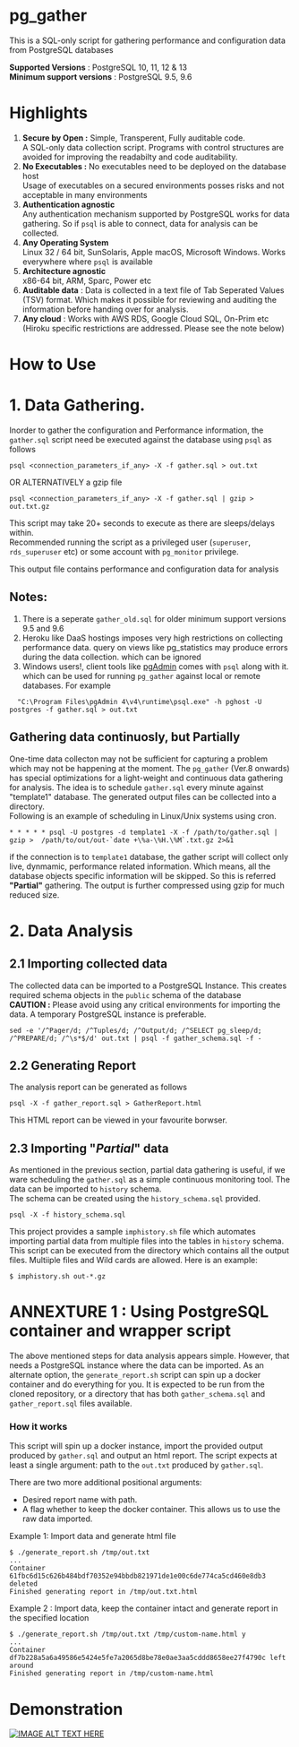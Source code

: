 # pg_gather
This is a SQL-only script for gathering performance and configuration data from PostgreSQL databases 

**Supported Versions** : PostgreSQL 10, 11, 12 & 13  
**Minimum support versions** : PostgreSQL 9.5, 9.6


# Highlights
1. **Secure by Open :** Simple, Transperent, Fully auditable code.<br>
   A SQL-only data collection script. Programs with control structures are avoided for improving the readabilty and code auditability.
2. **No Executables :** No executables need to be deployed on the database host<br>
    Usage of executables on a secured environments posses risks and not acceptable in many environments
3. **Authentication agnostic**<br>
   Any authentication mechanism supported by PostgreSQL works for data gathering. So if `psql` is able to connect, data for analysis can be collected.
4. **Any Operating System** <br>
   Linux 32 / 64 bit, SunSolaris, Apple macOS, Microsoft Windows. Works everywhere where `psql` is available
5. **Architecture agnostic**<br>
   x86-64 bit, ARM, Sparc, Power etc
6. **Auditable data** : Data is collected in a text file of Tab Seperated Values (TSV) format. Which makes it possible for reviewing and auditing the information before handing over for analysis.
7. **Any cloud** : Works with AWS RDS, Google Cloud SQL, On-Prim etc<br> 
   (Hiroku specific restrictions are addressed. Please see the note below)

# How to Use

# 1. Data Gathering.
Inorder to gather the configuration and Performance information, the `gather.sql` script need be executed against the database using `psql` as follows
```
psql <connection_parameters_if_any> -X -f gather.sql > out.txt
```
OR ALTERNATIVELY a gzip file
```
psql <connection_parameters_if_any> -X -f gather.sql | gzip > out.txt.gz
```
This script may take 20+ seconds to execute as there are sleeps/delays within. <br>
Recommended running the script as a privileged user (`superuser`, `rds_superuser` etc) or some account with `pg_monitor` privilege.  

This output file contains performance and configuration data for analysis  

## Notes: 
   1. There is a seperate `gather_old.sql` for older minimum support versions 9.5 and 9.6
   2. Heroku like DaaS hostings imposes very high restrictions on collecting performance data. query on views like pg_statistics may produce errors during the data collection. which can be ignored
   3. Windows users!, client tools like [pgAdmin](https://www.pgadmin.org/) comes with `psql` along with it. which can be used for running `pg_gather` against local or remote databases. For example
   ```
     "C:\Program Files\pgAdmin 4\v4\runtime\psql.exe" -h pghost -U postgres -f gather.sql > out.txt
   ```
## Gathering data continuosly, but Partially
One-time data collecton may not be sufficient for capturing a problem which may not be happening at the moment. The `pg_gather` (Ver.8 onwards) has special optimizations for a light-weight and continuous data gathering for analysis.  The idea is to schedule `gather.sql` every minute against "template1" database. The generated output files can be collected into a directory.  
Following is an example of scheduling in Linux/Unix systems using cron.
```
* * * * * psql -U postgres -d template1 -X -f /path/to/gather.sql | gzip >  /path/to/out/out-`date +\%a-\%H.\%M`.txt.gz 2>&1
```
if the connection is to `template1` database, the gather script will collect only live, dynmamic, performance related information. Which means, all the database objects specific information will be skipped. So this is referred **"Partial"** gathering. The output is further compressed using gzip for much reduced size.

# 2. Data Analysis
## 2.1 Importing collected data
The collected data can be imported to a PostgreSQL Instance. This creates required schema objects in the `public` schema of the database  
**CAUTION :** Please avoid using any critical environments for importing the data. A temporary PostgreSQL instance is preferable.
```
sed -e '/^Pager/d; /^Tuples/d; /^Output/d; /^SELECT pg_sleep/d; /^PREPARE/d; /^\s*$/d' out.txt | psql -f gather_schema.sql -f -
```
## 2.2 Generating Report
The analysis report can be generated as follows
```
psql -X -f gather_report.sql > GatherReport.html
```
This HTML report can be viewed in your favourite borwser.

## 2.3 Importing "*Partial*" data
As mentioned in the previous section, partial data gathering is useful, if we ware scheduling the `gather.sql` as a simple continuous monitoring tool. The data can be imported to `history` schema.  
The schema can be created using the `history_schema.sql` provided.
```
psql -X -f history_schema.sql
```
This project provides a sample `imphistory.sh` file which automates importing partial data from multiple files into the tables in `history` schema. This script can be executed from the directory which contains all the output files. Multiiple files and Wild cards are allowed. Here is an example:
```
$ imphistory.sh out-*.gz
```
# ANNEXTURE 1 : Using PostgreSQL container and wrapper script
The above mentioned steps for data analysis appears simple. However, that needs a PostgreSQL instance where the data can be imported. As an alternate option, the `generate_report.sh` script can spin up a docker container and do everything for you. It is expected to be run from the cloned repository, or a directory that has both `gather_schema.sql` and `gather_report.sql` files available.
### How it works
This script will spin up a docker instance, import the provided output produced by `gather.sql` and output an html report. The script expects at least a single argument: path to the `out.txt` produced by `gather.sql`. 

There are two more additional positional arguments: 
* Desired report name with path. 
* A flag whether to keep the docker container. This allows us to use the raw data imported.

Example 1: Import data and generate html file
```
$ ./generate_report.sh /tmp/out.txt
...
Container 61fbc6d15c626b484bdf70352e94bbdb821971de1e00c6de774ca5cd460e8db3 deleted
Finished generating report in /tmp/out.txt.html
```
Example 2 : Import data, keep the container intact and generate report in the specified location
```
$ ./generate_report.sh /tmp/out.txt /tmp/custom-name.html y
...
Container df7b228a5a6a49586e5424e5fe7a2065d8be78e0ae3aa5cddd8658ee27f4790c left around
Finished generating report in /tmp/custom-name.html
```

# Demonstration
[![IMAGE ALT TEXT HERE](https://img.youtube.com/vi/k1pnXuJAl40/0.jpg)](https://www.youtube.com/watch?v=k1pnXuJAl40)
